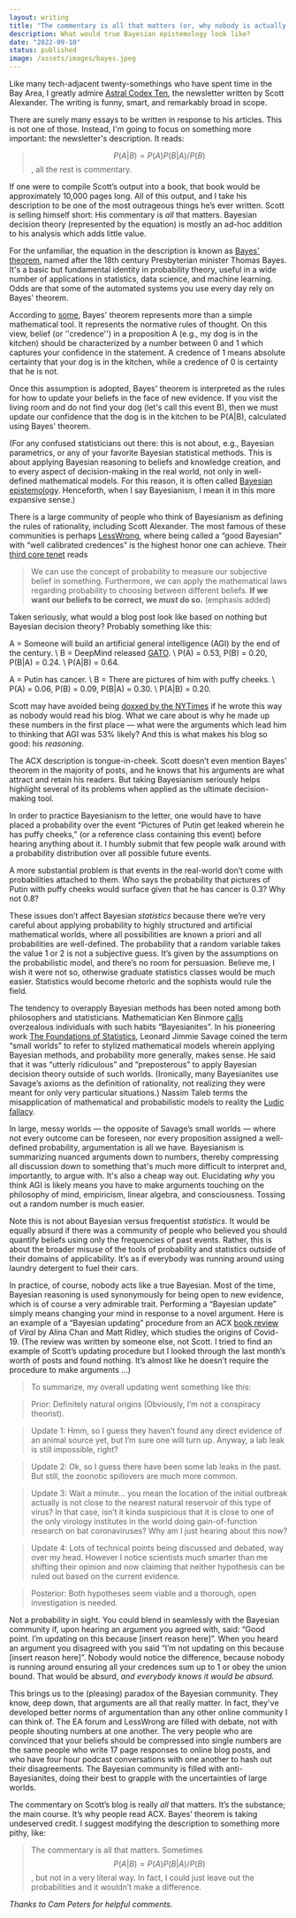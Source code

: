 ```yaml
---
layout: writing
title: "The commentary is all that matters (or, why nobody is actually a Bayesian)"
description: What would true Bayesian epistemology look like?
date: "2022-09-10" 
status: published
image: /assets/images/bayes.jpeg
---
```


Like many tech-adjacent twenty-somethings who have spent time in the Bay Area, I greatly admire [Astral Codex Ten](https://astralcodexten.substack.com/), the newsletter written by Scott Alexander. The writing is funny, smart, and remarkably broad in scope. 

There are surely many essays to be written in response to his articles. This is not one of those. Instead, I'm going to focus on something more important: the newsletter's description. It reads:

> $$P(A\vert B) = P(A)P(B\vert A)/P(B)$$, all the rest is commentary. 

If one were to compile Scott’s output into a book, that book would be approximately 10,000 pages long. All of this output, and I take his description to be one of the most outrageous things he’s ever written. Scott is selling himself short: His commentary is _all_ that matters. Bayesian decision theory (represented by the equation) is mostly an ad-hoc addition to his analysis which adds little value.  

For the unfamiliar, the equation in the description is known as [Bayes' theorem](https://en.wikipedia.org/wiki/Bayes%27_theorem), named after the 18th century Presbyterian minister Thomas Bayes. It's a basic but fundamental identity in probability theory, useful in a wide number of applications in statistics, data science, and machine learning. Odds are that some of the automated systems you use every day rely on Bayes' theorem. 

According to [some](https://twitter.com/esyudkowsky), Bayes' theorem represents more than a simple mathematical tool. It represents the normative rules of thought. On this view, belief (or ''credence'') in a proposition A (e.g., my dog is in the kitchen) should be characterized by a number between 0 and 1 which captures your confidence in the statement. A credence of 1 means absolute certainty that your dog is in the kitchen, while a credence of 0 is certainty that he is not. 

Once this assumption is adopted, Bayes' theorem is interpreted as the rules for how to update your beliefs in the face of new evidence. If you visit the living room and do not find your dog (let's call this event B), then we must update our confidence that the dog is in the kitchen to be P(A\|B), calculated using Bayes' theorem. 

(For any confused statisticians out there: this is not about, e.g., Bayesian parametrics, or any of your favorite Bayesian statistical methods. This is about applying Bayesian reasoning to beliefs and knowledge creation, and to every aspect of decision-making in the real world, not only in well-defined mathematical models. For this reason, it is often called [Bayesian epistemology](https://plato.stanford.edu/entries/epistemology-bayesian/). Henceforth, when I say Bayesianism, I mean it in this more expansive sense.)

There is a large community of people who think of Bayesianism as defining the rules of rationality, including Scott Alexander. The most famous of these communities is perhaps [LessWrong](https://www.lesswrong.com/), where being called a “good Bayesian” with “well calibrated credences” is the highest honor one can achieve. Their [third core tenet](https://www.lesswrong.com/posts/AN2cBr6xKWCB8dRQG/what-is-bayesianism) reads 

> We can use the concept of probability to measure our subjective belief in something. Furthermore, we can apply the mathematical laws regarding probability to choosing between different beliefs. **If we want our beliefs to be correct, we _must_ do so.** (emphasis added)

Taken seriously, what would a blog post look like based on nothing but Bayesian decision theory? Probably something like this: 

A = Someone will build an artificial general intelligence (AGI) by the end of the century. \\
B = DeepMind released [GATO](https://www.deepmind.com/publications/a-generalist-agent). \\
P(A) = 0.53, P(B) = 0.20, P(B|A) = 0.24. \\
P(A|B) = 0.64.  

A = Putin has cancer. \\
B = There are pictures of him with puffy cheeks. \\
P(A) = 0.06, P(B) = 0.09, P(B|A) = 0.30. \\
P(A|B) = 0.20. 

Scott may have avoided being [doxxed by the NYTimes](https://astralcodexten.substack.com/p/statement-on-new-york-times-article) if he wrote this way as nobody would read his blog. What we care about is why he made up these numbers in the first place — what were the arguments which lead him to thinking that AGI was 53% likely? And this is what makes his blog so good: his *reasoning*. 

The ACX description is tongue-in-cheek. Scott doesn’t even mention Bayes’ theorem in the majority of posts, and he knows that his arguments are what attract and retain his readers. But taking Bayesianism seriously helps highlight several of its problems when applied as the ultimate decision-making tool. 

In order to practice Bayesianism to the letter, one would have to have placed a probability over the event “Pictures of Putin get leaked wherein he has puffy cheeks,” (or a reference class containing this event) before hearing anything about it. I humbly submit that few people walk around with a probability distribution over all possible future events. 

A more substantial problem is that events in the real-world don’t come with probabilities attached to them. Who says the probability that pictures of Putin with puffy cheeks would surface given that he has cancer is 0.3? Why not 0.8? 

These issues don’t affect Bayesian _statistics_ because there we’re very careful about applying probability to highly structured and artificial mathematical worlds, where all possibilities are known a priori and all probabilities are well-defined. The probability that a random variable takes the value 1 or 2 is not a subjective guess. It’s given by the assumptions on the probabilistic model, and there’s no room for persuasion. Believe me, I wish it were not so, otherwise graduate statistics classes would be much easier. Statistics would become rhetoric and the sophists would rule the field. 

The tendency to overapply Bayesian methods has been noted among both philosophers and statisticians. Mathematician Ken Binmore [calls](https://www.jstor.org/stable/20079192) overzealous individuals with such habits “Bayesianites”. In his pioneering work [The Foundations of Statistics](https://www.gwern.net/docs/statistics/decision/1972-savage-foundationsofstatistics.pdf), Leonard Jimmie Savage coined the term “small worlds” to refer to stylized mathematical models wherein applying Bayesian methods, and probability more generally, makes sense. He said that it was “utterly ridiculous” and “preposterous” to apply Bayesian decision theory outside of such worlds. (Ironically, many Bayesianites use Savage’s axioms as the definition of rationality, not realizing they were meant for only very particular situations.) Nassim Taleb terms the misapplication of mathematical and probabilistic models to reality the [Ludic fallacy](https://en.wikipedia.org/wiki/Ludic_fallacy). 

In large, messy worlds — the opposite of Savage’s small worlds — where not every outcome can be foreseen, nor every proposition assigned a well-defined probability, argumentation is all we have. Bayesianism is summarizing nuanced arguments down to numbers, thereby compressing all discussion down to something that's much more difficult to interpret and, importantly, to argue with. It's also a cheap way out. Elucidating _why_ you think AGI is likely means you have to make arguments touching on the philosophy of mind, empiricism, linear algebra, and consciousness. Tossing out a random number is much easier. 

Note this is not about Bayesian versus frequentist _statistics_. It would be equally absurd if there was a  community of people who believed you should quantify beliefs using only the frequencies of past events. Rather, this is about the broader misuse of the tools of probability and statistics outside of their domains of applicability. It’s as if everybody was running around using laundry detergent to fuel their cars. 

In practice, of course, nobody acts like a true Bayesian. Most of the time, Bayesian reasoning is used synonymously for being open to new evidence, which is of course a very admirable trait. Performing a “Bayesian update” simply means changing your mind in response to a novel argument. Here is an example of a “Bayesian updating” procedure from an ACX [book review](https://astralcodexten.substack.com/p/your-book-review-viral) of _Viral_ by Alina Chan and Matt Ridley, which studies the origins of Covid-19.  (The review was written by someone else, not Scott. I tried to find an example of Scott’s updating procedure but I looked through the last month’s worth of posts and found nothing. It’s almost like he doesn’t require the procedure to make arguments …) 

> To summarize, my overall updating went something like this:

> Prior: Definitely natural origins (Obviously, I’m not a conspiracy theorist). 

> Update 1: Hmm, so I guess they haven’t found any direct evidence of an animal source yet, but I’m sure one will turn up. Anyway, a lab leak is still impossible, right?

> Update 2: Ok, so I guess there have been some lab leaks in the past. But still, the zoonotic spillovers are much more common.

> Update 3: Wait a minute… you mean the location of the initial outbreak actually is not close to the nearest natural reservoir of this type of virus? In that case, isn’t it kinda suspicious that it is close to one of the only virology institutes in the world doing gain-of-function research on bat coronaviruses? Why am I just hearing about this now?

> Update 4: Lots of technical points being discussed and debated, way over my head. However I notice scientists much smarter than me shifting their opinion and now claiming that neither hypothesis can be ruled out based on the current evidence.

> Posterior: Both hypotheses seem viable and a thorough, open investigation is needed. 

Not a probability in sight. You could blend in seamlessly with the Bayesian community if, upon hearing an argument you agreed with, said: “Good point. I’m updating on this because [insert reason here]”. When you heard an argument you disagreed with you said “I’m not updating on this because [insert reason here]”. Nobody would notice the difference, because nobody is running around ensuring all your credences sum up to 1 or obey the union bound. That would be absurd, _and everybody knows it would be absurd._ 

This brings us to the (pleasing) paradox of the Bayesian community. They know, deep down, that arguments are all that really matter. In fact, they've developed better norms of argumentation than any other online community I can think of. The EA forum and LessWrong are filled with debate, not with people shouting numbers at one another. The very people who are convinced that your beliefs should be compressed into single numbers are the same people who write 17 page responses to online blog posts, and who have four hour podcast conversations with one another to hash out their disagreements. The Bayesian community is filled with anti-Bayesianites, doing their best to grapple with the uncertainties of large worlds. 

The commentary on Scott’s blog is really _all_ that matters. It’s the substance; the main course. It’s why people read ACX. Bayes’ theorem is taking undeserved credit. I suggest modifying the description to something more pithy, like:

> The commentary is all that matters. Sometimes $$P(A\vert B) = P(A)P(B\vert A)/P(B)$$, but not in a very literal way. In fact, I could just leave out the probabilities and it wouldn’t make a difference. 


_Thanks to Cam Peters for helpful comments._ 





